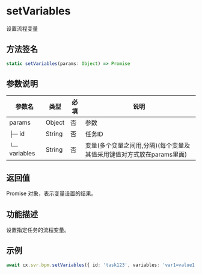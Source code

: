 # setVariables

设置流程变量

## 方法签名
```typescript
static setVariables(params: Object) => Promise
```

## 参数说明
| 参数名 | 类型 | 必填 | 说明 |
|--------|------|------|------|
| params | Object | 否 | 参数 |
| ├─ id | String | 否 | 任务ID |
| └─ variables | String | 否 | 变量(多个变量之间用,分隔)(每个变量及其值采用键值对方式放在params里面) |

## 返回值
Promise 对象，表示变量设置的结果。

## 功能描述
设置指定任务的流程变量。

## 示例
```typescript
await cx.svr.bpm.setVariables({ id: 'task123', variables: 'var1=value1,var2=value2' });
``` 